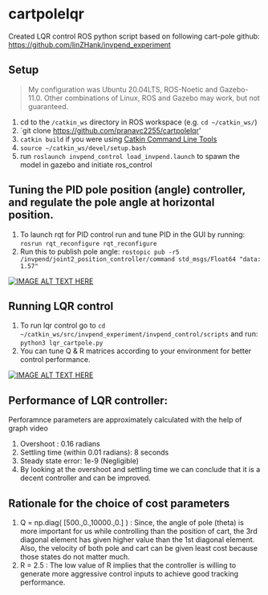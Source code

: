 # cartpolelqr
Created LQR control ROS python script based on following cart-pole github: https://github.com/linZHank/invpend_experiment

## Setup
> My configuration was Ubuntu 20.04LTS, ROS-Noetic and Gazebo\-11.0. Other combinations of Linux, ROS and Gazebo may work, but not guaranteed.
1. cd to the `/catkin_ws` directory in ROS workspace (e.g. `cd ~/catkin_ws/`)
2. `git clone https://github.com/pranavc2255/cartpolelqr'
3. `catkin build` if you were using [Catkin Command Line Tools](https://catkin-tools.readthedocs.io/en/latest/)
4. `source ~/catkin_ws/devel/setup.bash`
5. run `roslaunch invpend_control load_invpend.launch` to spawn the model in gazebo and initiate ros_control

## Tuning the PID pole position (angle) controller, and regulate the pole angle at horizontal position.
1. To launch rqt for PID control run and tune PID in the GUI by running: `rosrun rqt_reconfigure rqt_reconfigure`
2. Run this to publish pole angle: `rostopic pub -r5 /invpend/joint2_position_controller/command std_msgs/Float64 "data: 1.57"`

[![IMAGE ALT TEXT HERE](https://i9.ytimg.com/vi_webp/Pix90YIE1u0/mq1.webp?sqp=CNyr6qAG-oaymwEmCMACELQB8quKqQMa8AEB-AH-CYAC0AWKAgwIABABGGUgZShlMA8=&rs=AOn4CLC8pEdVtUgs1-j-qJEZ_9fkifHL0Q)](https://youtu.be/Pix90YIE1u0)

## Running LQR control
1. To run lqr control go to `cd ~/catkin_ws/src/invpend_experiment/invpend_control/scripts` and run: `python3 lqr_cartpole.py`
2. You can tune Q & R matrices according to your environment for better control performance.

[![IMAGE ALT TEXT HERE](https://i9.ytimg.com/vi_webp/5_kW_u04PPY/mq2.webp?sqp=CKjm6qAG-oaymwEmCMACELQB8quKqQMa8AEB-AH-CYAC0AWKAgwIABABGGUgZShlMA8=&rs=AOn4CLDb8WlF8Qe9KPgdZeeavNKKeImMgA)](https://youtu.be/5_kW_u04PPY)


## Performance of LQR controller:
Perforamnce parameters are approximately calculated with the help of graph video

1. Overshoot : 0.16 radians
2. Settling time (within 0.01 radians): 8 seconds
3. Steady state error: 1e-9 (Negligible)
4. By looking at the overshoot and settling time we can conclude that it is a decent controller and can be improved.

## Rationale for the choice of cost parameters

1. Q = np.diag( [500.,0.,10000.,0.] ) : Since, the angle of pole (theta) is more important for us while controlling than the position of cart, the 3rd diagonal element has given higher value than the 1st diagonal element. Also, the velocity of both pole and cart can be given least cost because those states do not matter much.
2. R = 2.5 : The low value of R implies that the controller is willing to generate more aggressive control inputs to achieve good tracking performance.
